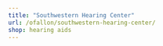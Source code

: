 ```yaml
---
title: "Southwestern Hearing Center"
url: /ofallon/southwestern-hearing-center/
shop: hearing aids
---
```

